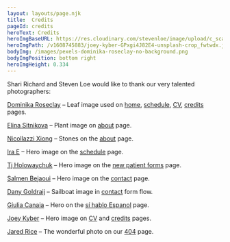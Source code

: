 ```yaml
---
layout: layouts/page.njk
title:  Credits
pageId: credits
heroText: Credits
heroImgBaseURL: https://res.cloudinary.com/stevenloe/image/upload/c_scale,e_sharpen:100,q_44,
heroImgPath: /v1608745883/joey-kyber-GPxgi4J82E4-unsplash-crop_fwtwdx.jpg
bodyImg: /images/pexels-dominika-roseclay-no-background.png
bodyImgPosition: bottom right
heroImgHeight: 0.334
---
```




Shari Richard and Steven Loe would like to thank our very talented photographers:


[Dominika Roseclay](https://www.instagram.com/dominika_roseclay/) &ndash; Leaf image used on [home](/), [schedule](/schedule/),  [CV](/cv/), [credits](/credits/) pages. 

[Elina Sitnikova](https://www.instagram.com/elpan_photo/)  &ndash; Plant image on [about](/about/) page.

[Nicollazzi Xiong](https://www.pexels.com/@nicollazzi-xiong-208366) &ndash; Stones on the [about](/about/) page.

[Ira E](https://instagram.com/irae_fotografi) &ndash; Hero image on the [schedule](/schedule/) page.

[Tj Holowaychuk](https://instagram.com/tjholowaychuk) &ndash; Hero image on the [new patient forms](/new-patient-forms/) page.

[Salmen Bejaoui](https://unsplash.com/@slmnbj) &ndash; Hero image on the [contact](/contact/) page.

[Dany Goldraij](https://unsplash.com/@danyg57)  &ndash; Sailboat image in [contact](/contact/) form flow. 

[Giulia Canaia](https://unsplash.com/@hjonedhj) &ndash; Hero on the [sí hablo Espanol](/si-hablo-espanol//) page.

[Joey Kyber](https://twitter.com/JoeyKyber) &ndash; Hero image on [CV](/cv/) and [credits](/credits/) pages.

[Jared Rice](https://www.instagram.com/jared_rice/) &ndash; The wonderful photo on our [404](/404.html) page.










